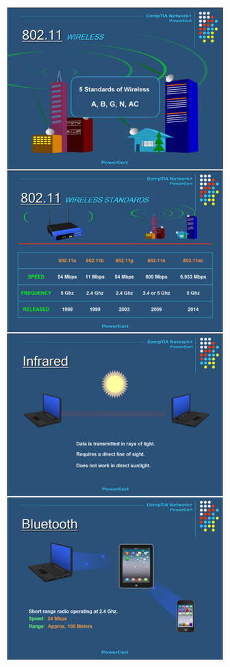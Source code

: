 ![alt text](Assets/Wireless%20Technologies/image.png)
![alt text](Assets/Wireless%20Technologies/image-1.png)
![alt text](Assets/Wireless%20Technologies/image-2.png)
![alt text](Assets/Wireless%20Technologies/image-3.png)
